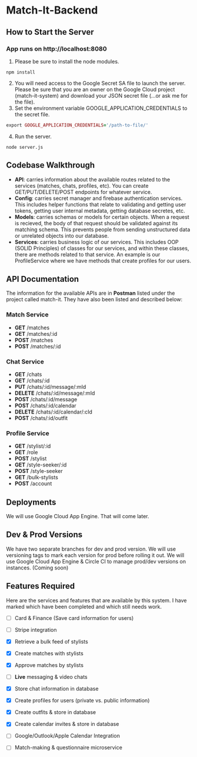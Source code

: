 # Match-It-Backend

## How to Start the Server

### App runs on http://localhost:8080

1. Please be sure to install the node modules.
```
npm install
```
2. You will need access to the Google Secret SA file to launch the server. Please be sure that you are an owner on the Google Cloud project (match-it-system) and download your JSON secret file (...or ask me for the file). 
3. Set the environment variable GOOGLE_APPLICATION_CREDENTIALS to the secret file.
```ruby
export GOOGLE_APPLICATION_CREDENTIALS='/path-to-file/'
```
4. Run the server.
```
node server.js
```

## Codebase Walkthrough

- **API**: carries information about the available routes related to the services (matches, chats, profiles, etc). You can create GET/PUT/DELETE/POST endpoints for whatever service.
- **Config**: carries secret manager and firebase authentication services. This includes helper functions that relate to validating and getting user tokens, getting user internal metadata, getting database secretes, etc.
- **Models**: carries schemas or models for certain objects. When a request is recieved, the body of that request should be validated against its matching schema. This prevents people from sending unstructured data or unrelated objects into our database.
- **Services**: carries business logic of our services. This includes OOP (SOLID Principles) of classes for our services, and within these classes, there are methods related to that service. An example is our ProfileService where we have methods that create profiles for our users.

## API Documentation
The information for the available APIs are in **Postman** listed under the project called match-it. They have also been listed and described below:

### Match Service
- **GET** /matches
- **GET** /matches/:id
- **POST** /matches
- **POST** /matches/:id

### Chat Service
- **GET** /chats
- **GET** /chats/:id
- **PUT** /chats/:id/message/:mId
- **DELETE** /chats/:id/message/:mId
- **POST** /chats/:id/message
- **POST** /chats/:id/calendar
- **DELETE** /chats/:id/calendar/:cId
- **POST** /chats/:id/outfit

### Profile Service
- **GET** /stylist/:id
- **GET** /role
- **POST** /stylist
- **GET** /style-seeker/:id
- **POST** /style-seeker
- **GET** /bulk-stylists
- **POST** /account

## Deployments
We will use Google Cloud App Engine. That will come later.

## Dev & Prod Versions
We have two separate branches for dev and prod version. We will use versioning tags to mark each version for prod before rolling it out. We will use Google Cloud App Engine & Circle CI to manage prod/dev versions on instances. (Coming soon)

## Features Required
Here are the services and features that are available by this system. I have marked which have been completed and which still needs work.

- [ ] Card & Finance (Save card information for users)
- [ ] Stripe integration
- [X] Retrieve a bulk feed of stylists 
- [X] Create matches with stylists
- [X] Approve matches by stylists 
- [ ] **Live** messaging & video chats
- [X] Store chat information in database
- [X] Create profiles for users (private vs. public information)
- [X] Create outfits & store in database
- [X] Create calendar invites & store in database
- [ ] Google/Outlook/Apple Calendar Integration
- [ ] Match-making & questionnaire microservice

